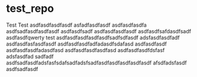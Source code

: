 # test_repo
Test
Test
asdfasdfasdfasdf
asfadfasdfasdf
asdfasdfasdfa
asdfsadfasdfasdfasdf
asdfasdfsadf
asdfasdfasdfasdf
asdfasdfsafdasdfsadf
asdfasdfqwerty
test
asdfasdfasdfasdfasdfsadfsdfasdf
adsfasdfasdfadf
asdfasdfasfasdfasdf
asdfasdfasdfadfadasdfsdafasd
asdfasdfasdf
asdfasdfasdfadasdfasd
asdfasdfasdfasdfasd
asdfasdfasdfdsfasf
adsfasdfad
sadfadf
asdfsadfasdfadsfasfsdafsadfadsfsadfasdfasdfasdfasdfasdf
afsdfadsfasdf
asdfsadfasdf

